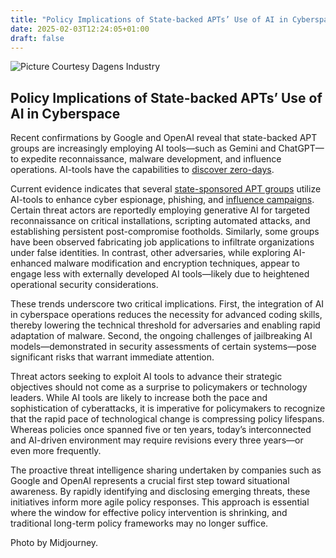 ```yaml
---
title: "Policy Implications of State-backed APTs’ Use of AI in Cyberspace"
date: 2025-02-03T12:24:05+01:00
draft: false
---
```


![Picture Courtesy Dagens Industry](/images/20250203-AI-Cyberspace-operations.png)

## Policy Implications of State-backed APTs’ Use of AI in Cyberspace

Recent confirmations by Google and OpenAI reveal that state-backed APT groups are increasingly employing AI tools—such as Gemini and ChatGPT—to expedite reconnaissance, malware development, and influence operations. AI-tools have the capabilities to [discover zero-days](https://www.scworld.com/news/googles-big-sleep-llm-agent-discovers-exploitable-bug-in-sqlite). 

Current evidence indicates that several [state-sponsored APT groups]( https://www.bleepingcomputer.com/news/security/google-says-hackers-abuse-gemini-ai-to-empower-their-attacks/) utilize AI-tools to enhance cyber espionage, phishing, and [influence campaigns](https://www.bleepingcomputer.com/news/security/openai-confirms-threat-actors-use-chatgpt-to-write-malware/). Certain threat actors are reportedly employing generative AI for targeted reconnaissance on critical installations, scripting automated attacks, and establishing persistent post-compromise footholds. Similarly, some groups have been observed fabricating job applications to infiltrate organizations under false identities. In contrast, other adversaries, while exploring AI-enhanced malware modification and encryption techniques, appear to engage less with externally developed AI tools—likely due to heightened operational security considerations.

These trends underscore two critical implications. First, the integration of AI in cyberspace operations reduces the necessity for advanced coding skills, thereby lowering the technical threshold for adversaries and enabling rapid adaptation of malware. Second, the ongoing challenges of jailbreaking AI models—demonstrated in security assessments of certain systems—pose significant risks that warrant immediate attention.

Threat actors seeking to exploit AI tools to advance their strategic objectives should not come as a surprise to policymakers or technology leaders. While AI tools are likely to increase both the pace and sophistication of cyberattacks, it is imperative for policymakers to recognize that the rapid pace of technological change is compressing policy lifespans. Whereas policies once spanned five or ten years, today’s interconnected and AI-driven environment may require revisions every three years—or even more frequently.

The proactive threat intelligence sharing undertaken by companies such as Google and OpenAI represents a crucial first step toward situational awareness. By rapidly identifying and disclosing emerging threats, these initiatives inform more agile policy responses. This approach is essential where the window for effective policy intervention is shrinking, and traditional long-term policy frameworks may no longer suffice.

Photo by Midjourney.